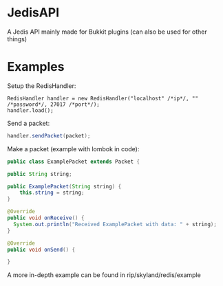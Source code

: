 # JedisAPI
A Jedis API mainly made for Bukkit plugins (can also be used for other things)

# Examples
Setup the RedisHandler:
```
RedisHandler handler = new RedisHandler("localhost" /*ip*/, "" /*password*/, 27017 /*port*/);
handler.load();
```

Send a packet:
```java
handler.sendPacket(packet);
```

Make a packet (example with lombok in code):
```java
public class ExamplePacket extends Packet {

public String string;

public ExamplePacket(String string) {
    this.string = string;
}

@Override
public void onReceive() {
  System.out.println("Received ExamplePacket with data: " + string);
}

@Override
public void onSend() {

}
```


A more in-depth example can be found in rip/skyland/redis/example
